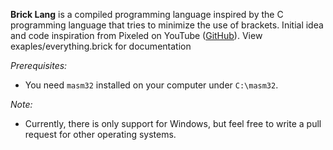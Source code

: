**Brick Lang** is a compiled programming language inspired by the C programming language that tries to minimize the use of brackets. Initial idea and code inspiration from Pixeled on YouTube ([GitHub](https://github.com/orosmatthew/hydrogen-cpp)). 
View exaples/everything.brick for documentation

*Prerequisites:* 
- You need `masm32` installed on your computer under `C:\masm32`.

*Note:* 
- Currently, there is only support for Windows, but feel free to write a pull request for other operating systems.
